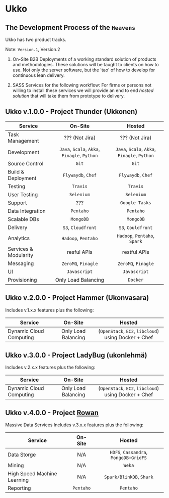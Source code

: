 Ukko
====

## The Development Process of the `Heavens`

Ukko has two product tracks.

Note: `Version.1`, Version.2

1. On-Site B2B Deployments of a working standard solution of products and 
methodologies. These solutions will be taught to clients on how to use. 
Not only the server software, but the 'tao' of how to develop for
continuous lean delivery.


2. SASS Services for the following workflow:
For firms or persons not willing to install these services we will provide
an end to end _hosted solution_ that will take them from prototype to
delivery.


## Ukko v.1.0.0 - Project Thunder (Ukkonen)

|Service                      |On-Site             |Hosted             |
|-----------------------------|:------------------:|:-----------------:|
|Task Management              |??? (Not Jira)      |??? (Not Jira)
|Development                  |`Java`, `Scala`, `Akka`, `Finagle`, `Python`|`Java`, `Scala`, `Akka`, `Finagle`, `Python`
|Source Control               |`Git`               |`Git`
|Build & Deployment           |`Flywaydb`, `Chef`  |`Flywaydb`, `Chef`
|Testing                      |`Travis`            |`Travis`
|User Testing                 |`Selenium`          |`Selenium`
|Support                      |???                 |`Google Tasks`
|Data Integration             |`Pentaho`           |`Pentaho`
|Scalable DBs                 |`MongoDB`           |`MongoDB`
|Delivery                     |`S3`, `Cloudfront`  |`S3`, `Couldfront`
|Analytics                    |`Hadoop`, `Pentaho` |`Hadoop`, `Pentaho`, `Spark`
|Services & Modularity        |resful APIs         |restful APIs
|Messaging                    |`ZeroMQ`, `Finagle` |`ZeroMQ`, `Finagle`
|UI                           |`Javascript`        |`Javascript`
|Provisioning                 |Only Load Balancing |`Docker`



## Ukko v.2.0.0 - Project Hammer (Ukonvasara)

Includes v.1.x.x features plus the following:

|Service                      |On-Site             |Hosted             |
|-----------------------------|:------------------:|:-----------------:|
|Dynamic Cloud Computing      |Only Load Balancing |(`OpenStack`, `EC2`, `libcloud`) using Docker + Chef|



## Ukko v.3.0.0 - Project LadyBug (ukonlehmä)

Includes v.2.x.x features plus the following:

|Service                      |On-Site             |Hosted             |
|-----------------------------|:------------------:|:-----------------:|
|Dynamic Cloud Computing      |Only Load Balancing |(`OpenStack`, `EC2`, `libcloud`) using Docker + Chef|



## Ukko v.4.0.0 - Project [Rowan](http://en.wikipedia.org/wiki/File:Rowan_tree_20081002b.jpg)

Massive Data Services
Includes v.3.x.x features plus the following:

|Service                      |On-Site             |Hosted             |
|-----------------------------|:------------------:|:-----------------:|
|Data Storge                  |N/A                 |`HDFS`, `Cassandra`, `MongoDB+GridFS`|
|Mining                       |N/A                 |`Weka`|
|High Speed Machine Learning  |N/A                 |`Spark/BlinkDB`, `Shark`|
|Reporting                    |`Pentaho`           |`Pentaho`

